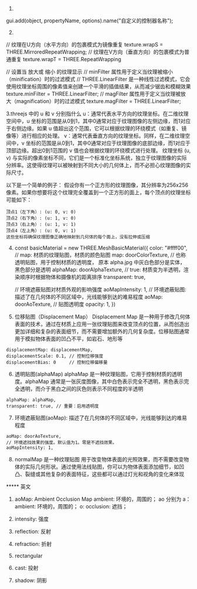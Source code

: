 1.
gui.add(object, propertyName, options).name("自定义的控制器名称");

2.
// 纹理在U方向（水平方向）的包裹模式为镜像重复
texture.wrapS = THREE.MirroredRepeatWrapping;
// 纹理在V方向（垂直方向）的包裹模式为普通重复
texture.wrapT = THREE.RepeatWrapping

// 设置当 放大或 缩小 的纹理显示
// minFilter 属性用于定义当纹理被缩小（minification）时的过滤模式
// THREE.LinearFilter 是一种线性过滤模式，它会使用纹理坐标周围的像素值来创建一个平滑的插值结果，从而减少锯齿和模糊效果
texture.minFilter = THREE.LinearFilter;
// magFilter 属性用于定义当纹理被放大（magnification）时的过滤模式
texture.magFilter = THREE.LinearFilter;

3.threejs 中的 u 和 v 分别指什么
    u：通常代表水平方向的纹理坐标。在二维纹理空间中，u 坐标的范围是从0到1，其中0通常对应于纹理图像的左侧边缘，而1对应于右侧边缘。如果 u 值超出这个范围，它可以根据纹理的环绕模式（如重复、镜像等）进行相应的处理。
    v：通常代表垂直方向的纹理坐标。同样，在二维纹理空间中，v 坐标的范围是从0到1，其中0通常对应于纹理图像的底部边缘，而1对应于顶部边缘。超出0到1范围的 v 值也会根据纹理的环绕模式进行处理。
纹理坐标 (u, v) 与实际的像素坐标不同，它们是一个标准化坐标系统，独立于纹理图像的实际分辨率。这使得纹理可以被映射到不同大小的几何体上，而不必担心纹理图像的实际尺寸。

以下是一个简单的例子：
    假设你有一个正方形的纹理图像，其分辨率为256x256像素。如果你想要将这个纹理完全覆盖到一个正方形的面上，每个顶点的纹理坐标可能如下：

    顶点1（左下角）: (u: 0, v: 0)
    顶点2（右下角）: (u: 1, v: 0)
    顶点3（右上角）: (u: 1, v: 1)
    顶点4（左上角）: (u: 0, v: 1)
    这些坐标将确保纹理图像正确地映射到几何体的每个面上，没有拉伸或压缩

4. const basicMaterial = new THREE.MeshBasicMaterial({
    color: "#ffff00",
    // map: 材质的纹理贴图，材质的颜色贴图
    map: doorColorTexture,
    // 也称透明贴图，用于控制材质的透明度， 原本 alpha.jpg 中灰白色部分是实体， 黑色部分是透明
    alphaMap: doorAlphaTexture,
    // true: 材质变为半透明，渲染顺序时根据物体和摄像机的距离排序
    transparent: true,
    
    // 环境遮蔽贴图对材质外观的影响强度
    aoMapIntensity: 1,
    // 环境遮蔽贴图: 描述了在几何体的不同区域中，光线能够到达的难易程度
    aoMap: doorAoTexture,
    // 贴图透明度
    opacity: 1,
})

5. 位移贴图（Displacement Map）
Displacement Map 是一种用于修改几何体表面的技术，通过在材质上应用一张纹理贴图来改变顶点的位置，从而创造出更加详细和复杂的表面细节，而不需要增加额外的几何复杂度。位移贴图通常用于模拟物体表面的凹凸不平，如岩石、地形等
```
displacementMap: displacementMap,
displacementScale: 0.1, // 控制位移强度
displacementBias: 0     // 控制位移偏移量
```

6. 透明贴图(alphaMap)
alphaMap 是一种纹理贴图，它用于控制材质的透明度。alphaMap 通常是一张灰度图像，其中白色表示完全不透明，黑色表示完全透明，而介于黑白之间的灰色则表示不同程度的半透明
```
alphaMap: alphaMap,
transparent: true, // 重要：启用透明度
```

7. 环境遮蔽贴图(aoMap): 描述了在几何体的不同区域中，光线能够到达的难易程度
```
aoMap: doorAoTexture,
// 环境遮挡效果的强度。默认值为1。零是不遮挡效果。
aoMapIntensity: 1,
```

8. normalMap 是一种纹理贴图
用于改变物体表面的光照效果，而不需要改变物体的实际几何形状。通过使用法线贴图，你可以为物体表面添加细节，如凹凸、裂缝或其他复杂的表面特征，这些都可以通过灯光和视角的变化来体现






***** 英文
1. aoMap: Ambient Occlusion Map
ambient: 环境的，周围的；
ao 分别为 a：ambient: 环境的，周围的； 
o: occlusion: 遮挡；
2. intensity: 强度

3. reflection: 反射
4. refraction: 折射
5. rectangular
6. cast: 投射
7. shadow: 阴影